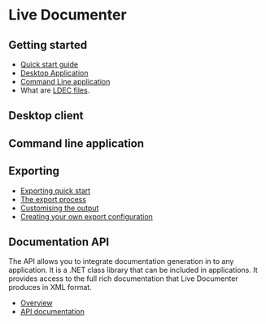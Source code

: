 # Live Documenter



## Getting started

+ [Quick start guide](quick-start)
+ [Desktop Application](/applications/desktop)
+ [Command Line application](/applications/exporter)
+ What are [LDEC files](/export/live-documenter-export-configuration).

## Desktop client

## Command line application

## Exporting

+ [Exporting quick start](export/)
+ [The export process](export/process)
+ [Customising the output](export/customising)
+ [Creating your own export configuration](export/create-your-own-ldec-files)

## Documentation API

The API allows you to integrate documentation generation in to any application. It is a .NET class library that can be included in applications. It provides access to the full rich documentation that Live Documenter produces in XML format.

+ [Overview](api/overview)
+ [API documentation](api/)